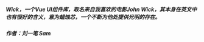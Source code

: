##### Wick，一个Vue UI组件库，取名来自我喜欢的电影John Wick，其本身在英文中也有很好的含义，意为蜡烛芯，一个不断为他处提供光明的存在。

##### 作者：**刘一笔 Sam**

